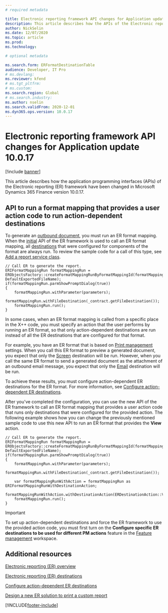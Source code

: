 ```yaml
---
# required metadata

title: Electronic reporting framework API changes for Application update 10.0.17
description: This article describes how the APIs of the Electronic reporting (ER) framework have been changed in Microsoft Dynamics 365 Finance version 10.0.17.
author: NickSelin
ms.date: 12/07/2020
ms.topic: article
ms.prod: 
ms.technology: 

# optional metadata

ms.search.form: ERFormatDestinationTable
audience: Developer, IT Pro
# ms.devlang: 
ms.reviewer: kfend
# ms.tgt_pltfrm: 
# ms.custom: 
ms.search.region: Global 
# ms.search.industry: 
ms.author: nselin
ms.search.validFrom: 2020-12-01
ms.dyn365.ops.version: 10.0.17
---
```


# Electronic reporting framework API changes for Application update 10.0.17

[!include [banner](../includes/banner.md)]

This article describes how the application programming interfaces (APIs) of the Electronic reporting (ER) framework have been changed in Microsoft Dynamics 365 Finance version 10.0.17.

## <a name="er-api-run-format-with-action-code"></a>API to run a format mapping that provides a user action code to run action-dependent destinations

To generate an [outbound document](general-electronic-reporting.md#configuring-data-model-mappings-for-outgoing-documents), you must run an ER format mapping. When the [initial](er-apis-app73.md#code-to-run-a-format-mapping-for-data-export) API of the ER framework is used to call an ER format mapping, all [destinations](electronic-reporting-destinations.md#applicability) that were configured for components of the format are always run. To review the sample code for a call of this type, see [Add a report service class](er-quick-start1-new-solution.md#ServiceClass).

```xpp
// Call ER to generate the report.
ERIFormatMappingRun formatMappingRun = ERObjectsFactory::createFormatMappingRunByFormatMappingId(formatMappingId, DefaultExportedFileName);
if(formatMappingRun.parmShowPromptDialog(true))
{
    formatMappingRun.withParameter(parameters);
    formatMappingRun.withFileDestination(_contract.getFileDestination());
    formatMappingRun.run();
}
```

In some cases, when an ER format mapping is called from a specific place in the X++ code, you must specify an action that the user performs by running an ER format, so that only action-dependent destinations are run instead of all the ER destinations that are configured for that format.

For example, you have an ER format that is based on [Print management](document-reporting-services.md) settings. When you call this ER format to preview a generated document, you expect that only the [Screen](er-destination-type-screen.md) destination will be run. However, when you call the same ER format to send a generated document as the attachment of an outbound email message, you expect that only the [Email](er-destination-type-email.md) destination will be run.

To achieve these results, you must configure action-dependent ER destinations for the ER format. For more information, see [Configure action-dependent ER destinations](er-action-dependent-destinations.md).

After you've completed the configuration, you can use the new API of the ER framework to call an ER format mapping that provides a user action code that runs only destinations that were configured for the provided action. The following example shows how you can change the previously mentioned sample code to use this new API to run an ER format that provides the **View** action.

```xpp
// Call ER to generate the report.
ERIFormatMappingRun formatMappingRun = ERObjectsFactory::createFormatMappingRunByFormatMappingId(formatMappingId, DefaultExportedFileName);
if(formatMappingRun.parmShowPromptDialog(true))
{
    formatMappingRun.withParameter(parameters);
    formatMappingRun.withFileDestination(_contract.getFileDestination());

    var formatMappingRunWithAction = formatMappingRun as ERIFormatMappingRunWithDestinationAction;
    formatMappingRunWithAction.withDestinationAction(ERDestinationAction::View);
    formatMappingRun.run();
}
```

> [!IMPORTANT]
> To set up action-dependent destinations and force the ER framework to use the provided action code, you must first turn on the **Configure specific ER destinations to be used for different PM actions** feature in the [Feature management](../../fin-ops/get-started/feature-management/feature-management-overview.md#the-feature-management-workspace) workspace.

## Additional resources

[Electronic reporting (ER) overview](general-electronic-reporting.md)

[Electronic reporting (ER) destinations](electronic-reporting-destinations.md)

[Configure action-dependent ER destinations](er-action-dependent-destinations.md)

[Design a new ER solution to print a custom report](er-quick-start1-new-solution.md)


[!INCLUDE[footer-include](../../../includes/footer-banner.md)]
